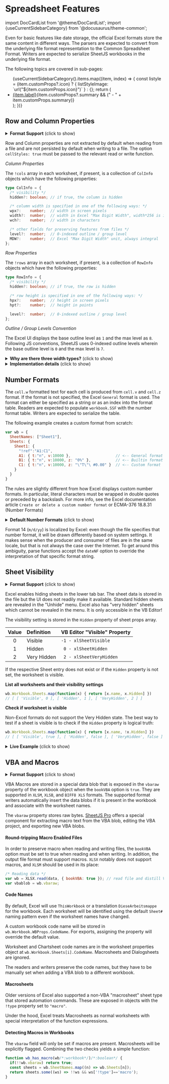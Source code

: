 # Spreadsheet Features

import DocCardList from '@theme/DocCardList';
import {useCurrentSidebarCategory} from '@docusaurus/theme-common';

Even for basic features like date storage, the official Excel formats store the
same content in different ways.  The parsers are expected to convert from the
underlying file format representation to the Common Spreadsheet Format.  Writers
are expected to serialize SheetJS workbooks in the underlying file format.

The following topics are covered in sub-pages:

<ul>{useCurrentSidebarCategory().items.map((item, index) => {
  const listyle = (item.customProps?.icon) ? {
    listStyleImage: `url("${item.customProps.icon}")`
  } : {};
  return (<li style={listyle} {...(item.customProps?.class ? {className: item.customProps.class}: {})}>
    <a href={item.href}>{item.label}</a>{item.customProps?.summary && (" - " + item.customProps.summary)}
  </li>);
})}</ul>

## Row and Column Properties

<details>
  <summary><b>Format Support</b> (click to show)</summary>

**Row Properties**: XLSX/M, XLSB, BIFF8 XLS, XLML, SYLK, DOM, ODS

**Column Properties**: XLSX/M, XLSB, BIFF8 XLS, XLML, SYLK, DOM

</details>


Row and Column properties are not extracted by default when reading from a file
and are not persisted by default when writing to a file. The option
`cellStyles: true` must be passed to the relevant read or write function.

_Column Properties_

The `!cols` array in each worksheet, if present, is a collection of `ColInfo`
objects which have the following properties:

```typescript
type ColInfo = {
  /* visibility */
  hidden?: boolean; // if true, the column is hidden

  /* column width is specified in one of the following ways: */
  wpx?:    number;  // width in screen pixels
  width?:  number;  // width in Excel "Max Digit Width", width*256 is integral
  wch?:    number;  // width in characters

  /* other fields for preserving features from files */
  level?:  number;  // 0-indexed outline / group level
  MDW?:    number;  // Excel "Max Digit Width" unit, always integral
};
```

_Row Properties_

The `!rows` array in each worksheet, if present, is a collection of `RowInfo`
objects which have the following properties:

```typescript
type RowInfo = {
  /* visibility */
  hidden?: boolean; // if true, the row is hidden

  /* row height is specified in one of the following ways: */
  hpx?:    number;  // height in screen pixels
  hpt?:    number;  // height in points

  level?:  number;  // 0-indexed outline / group level
};
```

_Outline / Group Levels Convention_

The Excel UI displays the base outline level as `1` and the max level as `8`.
Following JS conventions, SheetJS uses 0-indexed outline levels wherein the base
outline level is `0` and the max level is `7`.

<details>
  <summary><b>Why are there three width types?</b> (click to show)</summary>

There are three different width types corresponding to the three different ways
spreadsheets store column widths:

SYLK and other plain text formats use raw character count. Contemporaneous tools
like Visicalc and Multiplan were character based.  Since the characters had the
same width, it sufficed to store a count.  This tradition was continued into the
BIFF formats.

SpreadsheetML (2003) tried to align with HTML by standardizing on screen pixel
count throughout the file.  Column widths, row heights, and other measures use
pixels.  When the pixel and character counts do not align, Excel rounds values.

XLSX internally stores column widths in a nebulous "Max Digit Width" form.  The
Max Digit Width is the width of the largest digit when rendered (generally the
"0" character is the widest).  The internal width must be an integer multiple of
the width divided by 256.  ECMA-376 describes a formula for converting between
pixels and the internal width.  This represents a hybrid approach.

Read functions attempt to populate all three properties.  Write functions will
try to cycle specified values to the desired type.  In order to avoid potential
conflicts, manipulation should delete the other properties first.  For example,
when changing the pixel width, delete the `wch` and `width` properties.
</details>

<details>
  <summary><b>Implementation details</b> (click to show)</summary>

_Row Heights_

Excel internally stores row heights in points.  The default resolution is 72 DPI
or 96 PPI, so the pixel and point size should agree.  For different resolutions
they may not agree, so the library separates the concepts.

Even though all of the information is made available, writers are expected to
follow the priority order:

1) use `hpx` pixel height if available
2) use `hpt` point height if available

_Column Widths_

Given the constraints, it is possible to determine the `MDW` without actually
inspecting the font!  The parsers guess the pixel width by converting from width
to pixels and back, repeating for all possible `MDW` and selecting the value
that minimizes the error.  XLML actually stores the pixel width, so the guess
works in the opposite direction.

Even though all of the information is made available, writers are expected to
follow the priority order:

1) use `width` field if available
2) use `wpx` pixel width if available
3) use `wch` character count if available

</details>

## Number Formats

The `cell.w` formatted text for each cell is produced from `cell.v` and `cell.z`
format.  If the format is not specified, the Excel `General` format is used.
The format can either be specified as a string or as an index into the format
table.  Readers are expected to populate `workbook.SSF` with the number format
table.  Writers are expected to serialize the table.

The following example creates a custom format from scratch:

```js
var wb = {
  SheetNames: ["Sheet1"],
  Sheets: {
    Sheet1: {
      "!ref":"A1:C1",
      A1: { t:"n", v:10000 },                    // <-- General format
      B1: { t:"n", v:10000, z: "0%" },           // <-- Builtin format
      C1: { t:"n", v:10000, z: "\"T\"\ #0.00" }  // <-- Custom format
    }
  }
}
```

The rules are slightly different from how Excel displays custom number formats.
In particular, literal characters must be wrapped in double quotes or preceded
by a backslash. For more info, see the Excel documentation article
`Create or delete a custom number format` or ECMA-376 18.8.31 (Number Formats)


<details>
  <summary><b>Default Number Formats</b> (click to show)</summary>

The default formats are listed in ECMA-376 18.8.30:

| ID | Format                     |
|---:|:---------------------------|
|  0 | `General`                  |
|  1 | `0`                        |
|  2 | `0.00`                     |
|  3 | `#,##0`                    |
|  4 | `#,##0.00`                 |
|  9 | `0%`                       |
| 10 | `0.00%`                    |
| 11 | `0.00E+00`                 |
| 12 | `# ?/?`                    |
| 13 | `# ??/??`                  |
| 14 | `m/d/yy` (see below)       |
| 15 | `d-mmm-yy`                 |
| 16 | `d-mmm`                    |
| 17 | `mmm-yy`                   |
| 18 | `h:mm AM/PM`               |
| 19 | `h:mm:ss AM/PM`            |
| 20 | `h:mm`                     |
| 21 | `h:mm:ss`                  |
| 22 | `m/d/yy h:mm`              |
| 37 | `#,##0 ;(#,##0)`           |
| 38 | `#,##0 ;[Red](#,##0)`      |
| 39 | `#,##0.00;(#,##0.00)`      |
| 40 | `#,##0.00;[Red](#,##0.00)` |
| 45 | `mm:ss`                    |
| 46 | `[h]:mm:ss`                |
| 47 | `mmss.0`                   |
| 48 | `##0.0E+0`                 |
| 49 | `@`                        |

</details>

Format 14 (`m/d/yy`) is localized by Excel: even though the file specifies that
number format, it will be drawn differently based on system settings.  It makes
sense when the producer and consumer of files are in the same locale, but that
is not always the case over the Internet.  To get around this ambiguity, parse
functions accept the `dateNF` option to override the interpretation of that
specific format string.


## Sheet Visibility

<details>
  <summary><b>Format Support</b> (click to show)</summary>

**Hidden Sheets**: XLSX/M, XLSB, BIFF8/BIFF5 XLS, XLML

**Very Hidden Sheets**: XLSX/M, XLSB, BIFF8/BIFF5 XLS, XLML

</details>

Excel enables hiding sheets in the lower tab bar.  The sheet data is stored in
the file but the UI does not readily make it available.  Standard hidden sheets
are revealed in the "Unhide" menu.  Excel also has "very hidden" sheets which
cannot be revealed in the menu.  It is only accessible in the VB Editor!

The visibility setting is stored in the `Hidden` property of sheet props array.

| Value | Definition  | VB Editor "Visible" Property |
|:-----:|:------------|:-----------------------------|
|   0   | Visible     | `-1 - xlSheetVisible`        |
|   1   | Hidden      | ` 0 - xlSheetHidden`         |
|   2   | Very Hidden | ` 2 - xlSheetVeryHidden`     |

If the respective Sheet entry does not exist or if the `Hidden` property is not
set, the worksheet is visible.

**List all worksheets and their visibility settings**

```js
wb.Workbook.Sheets.map(function(x) { return [x.name, x.Hidden] })
// [ [ 'Visible', 0 ], [ 'Hidden', 1 ], [ 'VeryHidden', 2 ] ]
```

**Check if worksheet is visible**

Non-Excel formats do not support the Very Hidden state.  The best way to test
if a sheet is visible is to check if the `Hidden` property is logical truth:

```js
wb.Workbook.Sheets.map(function(x) { return [x.name, !x.Hidden] })
// [ [ 'Visible', true ], [ 'Hidden', false ], [ 'VeryHidden', false ] ]
```

<details>
  <summary><b>Live Example</b> (click to show)</summary>


[This test file](pathname:///files/sheet_visibility.xlsx) has three sheets:

- "Visible" is visible
- "Hidden" is hidden
- "VeryHidden" is very hidden

![Screenshot](pathname:///files/sheet_visibility.png)

**Live demo**

```jsx live
function Visibility(props) {
  const [sheets, setSheets] = React.useState([]);
  const names = [ "Visible", "Hidden", "Very Hidden" ];

  React.useEffect(async() => {
    const f = await fetch("/files/sheet_visibility.xlsx");
    const ab = await f.arrayBuffer();
    const wb = XLSX.read(ab);

    /* State will be set to the `Sheets` property array */
    setSheets(wb.Workbook.Sheets);
  }, []);

  return (<table>
    <thead><tr><th>Name</th><th>Value</th><th>Hidden</th></tr></thead>
    <tbody>{sheets.map((x,i) => (<tr key={i}>

      <td>{x.name}</td>

      <td>{x.Hidden} - {names[x.Hidden]}</td>

      <td>{!x.Hidden ? "No" : "Yes"}</td>

    </tr>))}</tbody></table>);
}

```



</details>

## VBA and Macros

<details>
  <summary><b>Format Support</b> (click to show)</summary>

**VBA Modules**: XLSM, XLSB, BIFF8 XLS

</details>

VBA Macros are stored in a special data blob that is exposed in the `vbaraw`
property of the workbook object when the `bookVBA` option is `true`.  They are
supported in `XLSM`, `XLSB`, and `BIFF8 XLS` formats.  The supported format
writers automatically insert the data blobs if it is present in the workbook and
associate with the worksheet names.

The `vbaraw` property stores raw bytes. [SheetJS Pro](https://sheetjs.com/pro)
offers a special component for extracting macro text from the VBA blob, editing
the VBA project, and exporting new VBA blobs.

#### Round-tripping Macro Enabled Files

In order to preserve macro when reading and writing files, the `bookVBA` option
must be set to true when reading and when writing.  In addition, the output file
format must support macros.  `XLSX` notably does not support macros, and `XLSM`
should be used in its place:

```js
/* Reading data */
var wb = XLSX.read(data, { bookVBA: true }); // read file and distill VBA blob
var vbablob = wb.vbaraw;
```

#### Code Names

By default, Excel will use `ThisWorkbook` or a translation `DieseArbeitsmappe`
for the workbook.  Each worksheet will be identified using the default `Sheet#`
naming pattern even if the worksheet names have changed.

A custom workbook code name will be stored in `wb.Workbook.WBProps.CodeName`.
For exports, assigning the property will override the default value.

Worksheet and Chartsheet code names are in the worksheet properties object at
`wb.Workbook.Sheets[i].CodeName`.  Macrosheets and Dialogsheets are ignored.

The readers and writers preserve the code names, but they have to be manually
set when adding a VBA blob to a different workbook.

#### Macrosheets

Older versions of Excel also supported a non-VBA "macrosheet" sheet type that
stored automation commands.  These are exposed in objects with the `!type`
property set to `"macro"`.

Under the hood, Excel treats Macrosheets as normal worksheets with special
interpretation of the function expressions.

#### Detecting Macros in Workbooks

The `vbaraw` field will only be set if macros are present.  Macrosheets will be
explicitly flagged.  Combining the two checks yields a simple function:

```js
function wb_has_macro(wb/*:workbook*/)/*:boolean*/ {
  if(!!wb.vbaraw) return true;
  const sheets = wb.SheetNames.map((n) => wb.Sheets[n]);
  return sheets.some((ws) => !!ws && ws['!type']=='macro');
}
```

